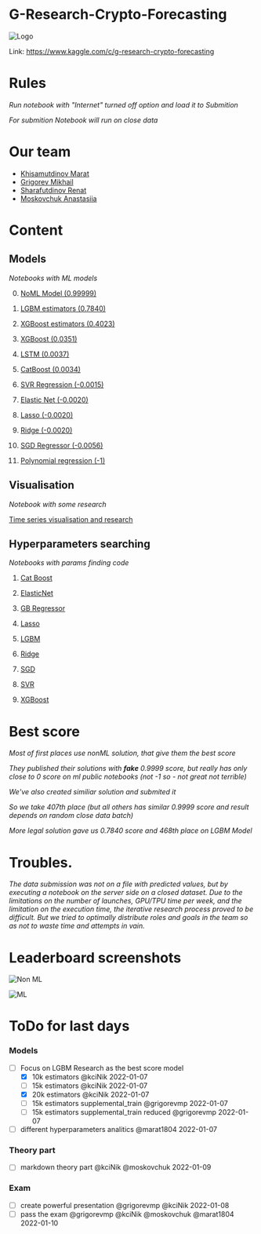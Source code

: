 # G-Research-Crypto-Forecasting

![Logo](https://github.com/grigorevmp/G-Research-Crypto-Forecasting/blob/main/data/g-research-logo6.png)

Link: https://www.kaggle.com/c/g-research-crypto-forecasting

# Rules

_Run notebook with "Internet" turned off option and load it to Submition_

_For submition Notebook will run on close data_

# Our team

* [Khisamutdinov Marat](https://github.com/marat1804)
* [Grigorev Mikhail](https://github.com/grigorevmp)
* [Sharafutdinov Renat](https://github.com/kciNik)
* [Moskovchuk Anastasiia](https://github.com/moskovchuk)

# Content

## Models
_Notebooks with ML models_

0. [NoML Model (0.99999)](https://github.com/grigorevmp/G-Research-Crypto-Forecasting/blob/main/models/final-cheat.ipynb)

1. [LGBM estimators (0.7840)](https://github.com/grigorevmp/G-Research-Crypto-Forecasting/blob/main/models/lgbm-max-estimators.ipynb)

2. [ XGBoost estimators (0.4023)](https://github.com/grigorevmp/G-Research-Crypto-Forecasting/blob/main/models/xgboost-with-estimators.ipynb)

3. [XGBoost (0.0351)](https://github.com/grigorevmp/G-Research-Crypto-Forecasting/blob/main/models/xgboost-regression-model.ipynb)

4. [LSTM (0.0037)](https://github.com/grigorevmp/G-Research-Crypto-Forecasting/blob/main/models/final-lstm.ipynb)

5. [CatBoost (0.0034)](https://github.com/grigorevmp/G-Research-Crypto-Forecasting/blob/main/models/final-catboost.ipynb)

6. [SVR Regression (-0.0015)](https://github.com/grigorevmp/G-Research-Crypto-Forecasting/blob/main/models/svrregressor.ipynb)

7. [Elastic Net (-0.0020)](https://github.com/grigorevmp/G-Research-Crypto-Forecasting/blob/main/models/elasticnet.ipynb)

8. [Lasso (-0.0020)](https://github.com/grigorevmp/G-Research-Crypto-Forecasting/blob/main/models/lasso.ipynb)

9. [Ridge (-0.0020)](https://github.com/grigorevmp/G-Research-Crypto-Forecasting/blob/main/models/ridge.ipynb)

10. [SGD Regressor (-0.0056)](https://github.com/grigorevmp/G-Research-Crypto-Forecasting/blob/main/models/sgdregressor.ipynb)

11. [Polynomial regression (-1)](https://github.com/grigorevmp/G-Research-Crypto-Forecasting/blob/main/models/poly-regression.ipynb)


## Visualisation
_Notebook with some research_

[Time series visualisation and research](https://github.com/grigorevmp/G-Research-Crypto-Forecasting/blob/main/time-series-research-just-visual.ipynb)


## Hyperparameters searching
_Notebooks with params finding code_

1. [Cat Boost](https://github.com/grigorevmp/G-Research-Crypto-Forecasting/blob/main/hyperparams/catboost-hyperparameters.ipynb)

2. [ElasticNet](https://github.com/grigorevmp/G-Research-Crypto-Forecasting/blob/main/hyperparams/elasticnet-hyperparameters.ipynb)

3. [GB Regressor](https://github.com/grigorevmp/G-Research-Crypto-Forecasting/blob/main/hyperparams/gradientboostingregressor-hyperparameters.ipynb)

4. [Lasso](https://github.com/grigorevmp/G-Research-Crypto-Forecasting/blob/main/hyperparams/lasso-hyperparameters.ipynb)

5. [LGBM](https://github.com/grigorevmp/G-Research-Crypto-Forecasting/blob/main/hyperparams/lgbm-hyperparameters.ipynb)

6. [Ridge](https://github.com/grigorevmp/G-Research-Crypto-Forecasting/blob/main/hyperparams/ridge-hyperparameters.ipynb)

7. [SGD](https://github.com/grigorevmp/G-Research-Crypto-Forecasting/blob/main/hyperparams/sgdregressor-hyperparameters.ipynb)

8. [SVR](https://github.com/grigorevmp/G-Research-Crypto-Forecasting/blob/main/hyperparams/svr-hyperparameters.ipynb)

9. [XGBoost](https://github.com/grigorevmp/G-Research-Crypto-Forecasting/blob/main/hyperparams/xgboost-hyperparameters.ipynb)


# Best score

_Most of first places use nonML solution, that give them the best score_

_They published their solutions with **fake** 0.9999 score, but really has only close to 0 score on ml public notebooks (not -1 so - not great not terrible)_

_We've also created similiar solution and submited it_

_So we take 407th place (but all others has similar 0.9999 score and result depends on random close data batch)_

_More legal solution gave us 0.7840 score and 468th place on LGBM Model_

# Troubles.

_The data submission was not on a file with predicted values, but by executing a notebook on the server side on a closed dataset. Due to the limitations on the number of launches, GPU/TPU time per week, and the limitation on the execution time, the iterative research process proved to be difficult. But we tried to optimally distribute roles and goals in the team so as not to waste time and attempts in vain._

# Leaderboard screenshots

![Non ML](https://github.com/grigorevmp/G-Research-Crypto-Forecasting/blob/main/data/result.0.9999.jpg)

![ML](https://github.com/grigorevmp/G-Research-Crypto-Forecasting/blob/main/data/result_0.7840.jpg)

# ToDo for last days

### Models
- [ ] Focus on LGBM Research as the best score model
  - [x] 10k estimators @kciNik 2022-01-07
  - [ ] 15k estimators @kciNik 2022-01-07
  - [x] 20k estimators @kciNik 2022-01-07
  - [ ] 15k estimators supplemental_train @grigorevmp 2022-01-07
  - [ ] 15k estimators supplemental_train reduced @grigorevmp 2022-01-07
- [ ] different hyperparameters analitics @marat1804 2022-01-07
### Theory part
- [ ] markdown theory part @kciNik @moskovchuk 2022-01-09
### Exam
- [ ] create powerful presentation @grigorevmp @kciNik 2022-01-08
- [ ] pass the exam @grigorevmp @kciNik @moskovchuk @marat1804 2022-01-10
